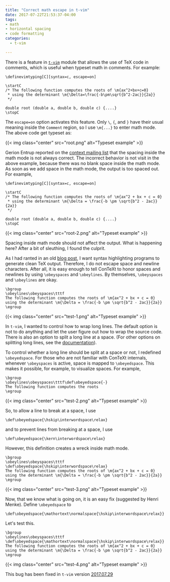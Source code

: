 ```yaml
---
title: "Correct math escape in t-vim"
date: 2017-07-22T21:53:37-04:00
tags:
- math
- horizontal spacing
- code formatting
categories:
  - t-vim

---
```


There is a feature in [`t-vim`][t-vim] module that allows the use of TeX code
in comments, which is useful when typeset math in comments. For example: 

[t-vim]: https://github.com/adityam/filter/blob/master/vim-README.md

<!--
\definevimtyping[C][syntax=c, escape=on]

\startC
/* The following function computes the roots of \m{ax^2+bx+c=0}
 * using the determinant \m{\Delta=\frac{-b\pm\sqrt{b^2-2ac}}{2a}} 
 */

double root (double a, double b, double c) {....}
\stopC
-->

<pre><code><span class="Identifier">\definevimtyping</span><span class="Delimiter">[</span><span class="Type">C</span><span class="Delimiter">][</span><span class="Type">syntax=c, escape=on</span><span class="Delimiter">]</span>

<span class="Keyword">\startC</span>
<span class="Comment">/*</span><span class="Comment"> The following function computes the roots of <span class="Statement">\m</span><span class="Delimiter">{</span>ax^2+bx+c=0<span class="Delimiter">}</span>
<span class="Comment"> * using the determinant <span class="Statement">\m</span><span class="Delimiter">{</span><span class="Statement">\Delta</span>=<span class="Statement">\frac</span><span class="Delimiter">{</span>-b<span class="Statement">\pm\sqrt</span><span class="Delimiter">{</span>b^2-2ac<span class="Delimiter">}}{</span>2a<span class="Delimiter">}}</span>
<span class="Comment"> </span><span class="Comment">*/</span>

<span class="Type">double</span> root (<span class="Type">double</span> a, <span class="Type">double</span> b, <span class="Type">double</span> c) {....}
<span class="Keyword">\stopC</span>
</code></pre>

<!--more-->

The `escape=on` option activates this feature. Only `\`, `{`, and `}` have
their usual meaning inside the `Comment` region, so I use `\m{...}` to enter
math mode. The above code get typeset as:

{{< img class="center" src="root.png" alt="Typeset example" >}}

Gerion Entrup reported on the [context mailing list][list] that the spacing
inside the math mode is not always correct. The incorrect behavior is not
visit in the above example, because there was no blank space inside the math
mode. As soon as we add space in the math mode, the output is too
spaced out. For example,

<pre><code><span class="Identifier">\definevimtyping</span><span class="Delimiter">[</span><span class="Type">C</span><span class="Delimiter">][</span><span class="Type">syntax=c, escape=on</span><span class="Delimiter">]</span>

<span class="Keyword">\startC</span>
<span class="Comment">/*</span><span class="Comment"> The following function computes the roots of <span class="Statement">\m</span><span class="Delimiter">{</span>ax^2 + bx + c = 0<span class="Delimiter">}</span>
<span class="Comment"> * using the determinant <span class="Statement">\m</span><span class="Delimiter">{</span><span class="Statement">\Delta</span> = <span class="Statement">\frac</span><span class="Delimiter">{</span>-b<span class="Statement"> \pm \sqrt</span><span class="Delimiter">{</span>b^2 - 2ac<span class="Delimiter">}}{</span>2a<span class="Delimiter">}}</span>
<span class="Comment"> </span><span class="Comment">*/</span>

<span class="Type">double</span> root (<span class="Type">double</span> a, <span class="Type">double</span> b, <span class="Type">double</span> c) {....}
<span class="Keyword">\stopC</span>
</code></pre>

{{< img class="center" src="root-2.png" alt="Typeset example" >}}

[list]: https://mailman.ntg.nl/pipermail/ntg-context/2017/089189.html

Spacing inside math mode should not affect the output. What is happening
here? After a bit of sleuthing, I found the culprit. 

As I had ranted in an old [blog post][post], I want syntax highlighting
programs to generate clean TeX output. Therefore, I do not escape space and
newline characters. After all, it is easy enough to tell ConTeXt to honor
spaces and newlines by using `\obeyspaces` and `\obeylines`. By themselves,
`\obeyspaces` and `\obeylines` are okay. 

<!--
\bgroup
\obeylines\obeyspaces\tttf
The following function computes the roots of \m{ax^2 + bx + c = 0}
using the determinant \m{\Delta = \frac{-b \pm \sqrt{b^2 - 2ac}}{2a}}
\egroup
-->

<pre><code><span class="Character">\bgroup</span>
<span class="Statement">\obeylines\obeyspaces\tttf</span>
The following function computes the roots of <span class="Statement">\m</span><span class="Delimiter">{</span>ax^2 + bx + c = 0<span class="Delimiter">}</span>
using the determinant <span class="Statement">\m</span><span class="Delimiter">{</span><span class="Statement">\Delta</span> = <span class="Statement">\frac</span><span class="Delimiter">{</span>-b <span class="Statement">\pm</span> <span class="Statement">\sqrt</span><span class="Delimiter">{</span>b^2 - 2ac<span class="Delimiter">}}{</span>2a<span class="Delimiter">}}</span>
<span class="Character">\egroup</span>
</code></pre>

{{< img class="center" src="test-1.png" alt="Typeset example" >}}

In `t-vim`, I wanted to control how to wrap long lines. The default option is
not to do anything and let the user figure out how to wrap the source code.
There is also an option to split a long line at a space.
(For other options on splitting long lines, see the [documentation]). 

To control whether a long line should be split at a space or not, I redefined
`\obeyedspace`. For those who are not familiar with ConTeXt internals,
whenever `\obeyspaces` is active, space is mapped to `\obeyedspace`. This
makes it possible, for example, to visualize spaces. For example,

<!--
\bgroup
\obeylines\obeyspaces\tttf\def\obeyedspace{-}
The following function computes the roots 
\egroup
-->

<pre><code><span class="Character">\bgroup</span>
<span class="Statement">\obeylines\obeyspaces\tttf</span><span class="Character">\def</span><span class="Statement">\obeyedspace</span><span class="Delimiter">{</span>-<span class="Delimiter">}</span>
The following function computes the roots
<span class="Character">\egroup</span>
</code></pre>

{{< img class="center" src="test-2.png" alt="Typeset example" >}}

So, to allow a line to break at a space, I use 

<!--
\def\obeyedspace{\hskip\interwordspace\relax}
-->

<pre><code><span class="Character">\def</span><span class="Statement">\obeyedspace</span><span class="Delimiter">{</span><span class="Statement">\hskip\interwordspace\relax</span><span class="Delimiter">}</span>
</code></pre>
 
and to prevent lines from breaking at a space, I use

<pre><code><span class="Character">\def</span><span class="Statement">\obeyedspace</span><span class="Delimiter">{</span><span class="Statement">\kern\interwordspace\relax</span><span class="Delimiter">}</span>
</code></pre>

However, this definition creates a wreck inside math mode.
<!--
\bgroup
\obeylines\obeyspaces\tttf\def\obeyedspace{\hskip\interwordspace\relax}
The following function computes the roots of \m{ax^2 + bx + c = 0}
using the determinant \m{\Delta = \frac{-b \pm \sqrt{b^2 - 2ac}}{2a}}
\egroup
-->

<pre><code><span class="Character">\bgroup</span>
<span class="Statement">\obeylines\obeyspaces\tttf</span>
<span class="Character">\def</span><span class="Statement">\obeyedspace</span><span class="Delimiter">{</span><span class="Statement">\hskip\interwordspace\relax</span><span class="Delimiter">}</span>
The following function computes the roots of <span class="Statement">\m</span><span class="Delimiter">{</span>ax^2 + bx + c = 0<span class="Delimiter">}</span>
using the determinant <span class="Statement">\m</span><span class="Delimiter">{</span><span class="Statement">\Delta</span> = <span class="Statement">\frac</span><span class="Delimiter">{</span>-b <span class="Statement">\pm</span> <span class="Statement">\sqrt</span><span class="Delimiter">{</span>b^2 - 2ac<span class="Delimiter">}}{</span>2a<span class="Delimiter">}}</span>
<span class="Character">\egroup</span>
</code></pre>

{{< img class="center" src="test-3.png" alt="Typeset example" >}}

Now, that we know what is going on, it is an easy fix (suggested by Henri
Menke). Define `\obeyedspace` to

<pre><code><span class="Character">\def</span><span class="Statement">\obeyedspace</span><span class="Delimiter">{</span><span class="Statement">\mathortext\normalspace</span><span class="Delimiter">{</span><span class="Statement">\hskip\interwordspace\relax</span><span class="Delimiter">}}</span>
</code></pre>

Let's test this.

<pre><code><span class="Character">\bgroup</span>
<span class="Statement">\obeylines\obeyspaces\tttf</span>
<span class="Character">\def</span><span class="Statement">\obeyedspace</span><span class="Delimiter">{</span><span class="Statement">\mathortext\normalspace</span><span class="Delimiter">{</span><span class="Statement">\hskip\interwordspace\relax</span><span class="Delimiter">}}</span>
The following function computes the roots of <span class="Statement">\m</span><span class="Delimiter">{</span>ax^2 + bx + c = 0<span class="Delimiter">}</span>
using the determinant <span class="Statement">\m</span><span class="Delimiter">{</span><span class="Statement">\Delta</span> = <span class="Statement">\frac</span><span class="Delimiter">{</span>-b <span class="Statement">\pm</span> <span class="Statement">\sqrt</span><span class="Delimiter">{</span>b^2 - 2ac<span class="Delimiter">}}{</span>2a<span class="Delimiter">}}</span>
<span class="Character">\egroup</span>
</code></pre>

{{< img class="center" src="test-4.png" alt="Typeset example" >}}

This bug has been fixed in `t-vim` version [2017.07.29][release]

[release]: https://github.com/adityam/filter/tree/vim-2017.07.29

[post]: ../clean-tex-output
[documentation]: https://github.com/adityam/filter/blob/master/vim-README.md#wrapping-lines
